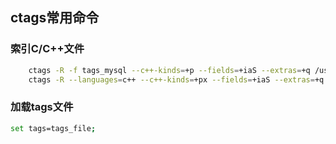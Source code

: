 ## ctags常用命令
### 索引C/C++文件
```bash
    ctags -R -f tags_mysql --c++-kinds=+p --fields=+iaS --extras=+q /usr/include/mysql/
    ctags -R --languages=c++ --c++-kinds=+px --fields=+iaS --extras=+q --exclude=build --exclude=CMakeLists.txt `pwd`
```

### 加载tags文件
```bash
set tags=tags_file;
```
